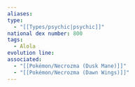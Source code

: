 ```yaml
---
aliases: 
type:
  - "[[Types/psychic|psychic]]"
national dex number: 800
tags:
  - Alola
evolution line: 
associated:
  - "[[Pokémon/Necrozma (Dusk Mane)]]"
  - "[[Pokémon/Necrozma (Dawn Wings)]]"
---
```

